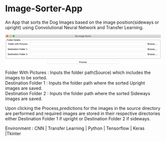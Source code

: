 # Image-Sorter-App



An App that sorts the Dog Images based on the image position(sideways or upright) using Convolutional Neural Network and Transfer Learning.

![alt text](https://github.com/aashish-bidap/Image-Sorter-App/blob/master/App-UI-Screenshot.png)

Folder With Pictures : Inputs the folder path(Source) which includes the images to be sorted.<br>
Destination Folder 1 : Inputs the folder path where the sorted Upright images are saved.<br>
Destination Folder 2 : Inputs the folder path where the sorted Sideways images are saved.<br>

Upon clicking the Process,predictions for the images in the source directory are performed and required images are stored in their respective directories either Destination Folder 1 if upright or Destination Folder 2 if sideways.

Environment : CNN | Transfer Learning | Python | Tensorflow | Keras |Tkinter 
